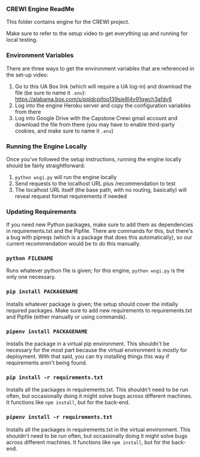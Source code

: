 ### CREWI Engine ReadMe

This folder contains engine for the CREWI project.

Make sure to refer to the setup video to get everything up and running for local testing.


### Environment Variables

There are three ways to get the environment variables that are referenced in the set-up video:
1. Go to this UA Box link (which will require a UA log-in) and download the file (be sure to name it `.env`): https://alabama.box.com/s/ppldcpifoo139sje8l4y91qwch3afdv6
2. Log into the engine Heroku server and copy the configuration variables from there
3. Log into Google Drive with the Capstone Crewi gmail account and download the file from there (you may have to enable third-party cookies, and make sure to name it `.env`)


### Running the Engine Locally

Once you've followed the setup instructions, running the engine locally should be fairly straightforward:
1. `python wsgi.py` will run the engine locally
2. Send requests to the localhost URL plus /recommendation to test
3. The localhost URL itself (the base path, with no routing, basically) will reveal request format requirements if needed


### Updating Requirements

If you need new Python packages, make sure to add them as dependencies in requirements.txt and the Pipfile. There are commands for this, but there's a bug with pipreqs (which is a package that does this automatically), so our current recommendation would be to do this manually.


### `python FILENAME`

Runs whatever python file is given; for this engine, `python wsgi.py` is the only one necessary.


### `pip install PACKAGENAME`

Installs whatever package is given; the setup should cover the initially required packages. Make sure to add new requirements to requirements.txt and Pipfile (either manually or using commands).


### `pipenv install PACKAGENAME`

Installs the package in a virtual pip environment. This shouldn't be necessary for the most part because the virtual environment is mostly for deployment. With that said, you can try installing things this way if requirements aren't being found.


### `pip install -r requirements.txt`

Installs all the packages in requirements.txt. This shouldn't need to be run often, but occasionally doing it might solve bugs across different machines. It functions like `npm install`, but for the back-end.


### `pipenv install -r requirements.txt`

Installs all the packages in requirements.txt in the virtual environment. This shouldn't need to be run often, but occasionally doing it might solve bugs across different machines. It functions like `npm install`, but for the back-end.
